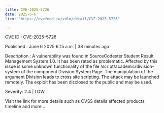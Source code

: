 ```yaml
---
title: CVE-2025-5726
date: 2025-6-6
lien: "https://cvefeed.io/vuln/detail/CVE-2025-5726"

---
```


CVE ID : CVE-2025-5726

Published :  June 6
2025
6:15 a.m. | 38 minutes ago

Description : A vulnerability was found in SourceCodester Student Result Management System 1.0. It has been rated as problematic. Affected by this issue is some unknown functionality of the file /script/academic/division-system of the component Division System Page. The manipulation of the argument Division leads to cross site scripting. The attack may be launched remotely. The exploit has been disclosed to the public and may be used.

Severity: 2.4 | LOW

Visit the link for more details
such as CVSS details
affected products
timeline
and more...
